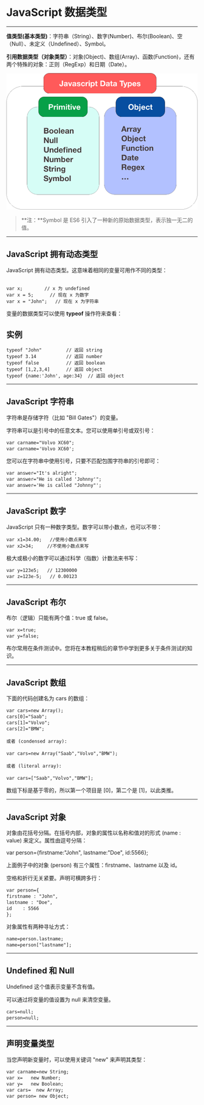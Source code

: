 # JavaScript 数据类型

------

**值类型(基本类型)**：字符串（String）、数字(Number)、布尔(Boolean)、空（Null）、未定义（Undefined）、Symbol。

**引用数据类型（对象类型）**：对象(Object)、数组(Array)、函数(Function)，还有两个特殊的对象：正则（RegExp）和日期（Date）。

![img](image/Javascript-DataType.png)

> **注：**Symbol 是 ES6 引入了一种新的原始数据类型，表示独一无二的值。

------

## JavaScript 拥有动态类型

JavaScript 拥有动态类型。这意味着相同的变量可用作不同的类型：

## 

```
var x;        // x 为 undefined
var x = 5;      // 现在 x 为数字
var x = "John";   // 现在 x 为字符串
```

变量的数据类型可以使用 **typeof** 操作符来查看：

## 实例

```
typeof "John"         // 返回 string
typeof 3.14           // 返回 number
typeof false          // 返回 boolean
typeof [1,2,3,4]      // 返回 object
typeof {name:'John', age:34}  // 返回 object
```



------

## JavaScript 字符串

字符串是存储字符（比如 "Bill Gates"）的变量。

字符串可以是引号中的任意文本。您可以使用单引号或双引号：

```
var carname="Volvo XC60";
var carname='Volvo XC60';
```

您可以在字符串中使用引号，只要不匹配包围字符串的引号即可：

```
var answer="It's alright";
var answer="He is called 'Johnny'";
var answer='He is called "Johnny"';
```

------

## JavaScript 数字

JavaScript 只有一种数字类型。数字可以带小数点，也可以不带：

```
var x1=34.00;   //使用小数点来写
var x2=34;     //不使用小数点来写
```

极大或极小的数字可以通过科学（指数）计数法来书写：

```
var y=123e5;   // 12300000
var z=123e-5;   // 0.00123
```

------

## JavaScript 布尔

布尔（逻辑）只能有两个值：true 或 false。

```
var x=true;
var y=false;
```

布尔常用在条件测试中。您将在本教程稍后的章节中学到更多关于条件测试的知识。

------

## JavaScript 数组

下面的代码创建名为 cars 的数组：

```
var cars=new Array();
cars[0]="Saab";
cars[1]="Volvo";
cars[2]="BMW";

或者 (condensed array):

var cars=new Array("Saab","Volvo","BMW");

或者 (literal array):

var cars=["Saab","Volvo","BMW"];
```



数组下标是基于零的，所以第一个项目是 [0]，第二个是 [1]，以此类推。

------

## JavaScript 对象

对象由花括号分隔。在括号内部，对象的属性以名称和值对的形式 (name : value) 来定义。属性由逗号分隔：

var person={firstname:"John", lastname:"Doe", id:5566};

上面例子中的对象 (person) 有三个属性：firstname、lastname 以及 id。

空格和折行无关紧要。声明可横跨多行：

```
var person={
firstname : "John",
lastname : "Doe",
id    : 5566
};
```

对象属性有两种寻址方式：



```
name=person.lastname;
name=person["lastname"];
```

------

## Undefined 和 Null

Undefined 这个值表示变量不含有值。

可以通过将变量的值设置为 null 来清空变量。



```
cars=null;
person=null;
```



------

## 声明变量类型

当您声明新变量时，可以使用关键词 "new" 来声明其类型：

```
var carname=new String;
var x=   new Number;
var y=   new Boolean;
var cars=  new Array;
var person= new Object;
```

